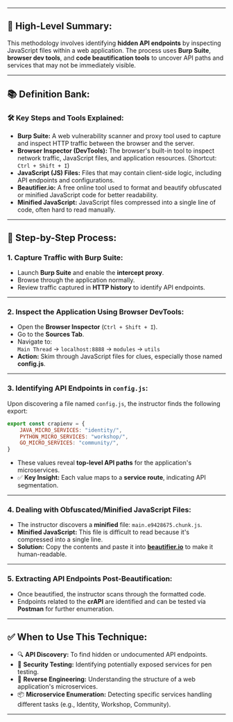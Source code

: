 
---

## 📖 High-Level Summary:

This methodology involves identifying **hidden API endpoints** by inspecting JavaScript files within a web application. The process uses **Burp Suite**, **browser dev tools**, and **code beautification tools** to uncover API paths and services that may not be immediately visible.

---

## 📚 Definition Bank:

### 🛠️ Key Steps and Tools Explained:

- **Burp Suite:** A web vulnerability scanner and proxy tool used to capture and inspect HTTP traffic between the browser and the server.
- **Browser Inspector (DevTools):** The browser's built-in tool to inspect network traffic, JavaScript files, and application resources. (Shortcut: `Ctrl + Shift + I`)
- **JavaScript (JS) Files:** Files that may contain client-side logic, including API endpoints and configurations.
- **Beautifier.io:** A free online tool used to format and beautify obfuscated or minified JavaScript code for better readability.
- **Minified JavaScript:** JavaScript files compressed into a single line of code, often hard to read manually.

---

## 🎯 Step-by-Step Process:

### 1. Capture Traffic with Burp Suite:

- Launch **Burp Suite** and enable the **intercept proxy**.
- Browse through the application normally.
- Review traffic captured in **HTTP history** to identify API endpoints.

---

### 2. Inspect the Application Using Browser DevTools:

- Open the **Browser Inspector** (`Ctrl + Shift + I`).
- Go to the **Sources Tab**.
- Navigate to:  
    `Main Thread` → `localhost:8888` → `modules` → `utils`
- **Action:** Skim through JavaScript files for clues, especially those named **config.js**.

---

### 3. Identifying API Endpoints in `config.js`:

Upon discovering a file named `config.js`, the instructor finds the following export:

```javascript
export const crapienv = {
    JAVA_MICRO_SERVICES: "identity/",
    PYTHON_MICRO_SERVICES: "workshop/",
    GO_MICRO_SERVICES: "community/",
}
```

- These values reveal **top-level API paths** for the application's microservices.
- ✅ **Key Insight:** Each value maps to a **service route**, indicating API segmentation.

---

### 4. Dealing with Obfuscated/Minified JavaScript Files:

- The instructor discovers a **minified** file: `main.e9428675.chunk.js`.
- **Minified JavaScript:** This file is difficult to read because it's compressed into a single line.
- **Solution:** Copy the contents and paste it into **[beautifier.io](https://beautifier.io/)** to make it human-readable.

---

### 5. Extracting API Endpoints Post-Beautification:

- Once beautified, the instructor scans through the formatted code.
- Endpoints related to the **crAPI** are identified and can be tested via **Postman** for further enumeration.

---

## ✅ When to Use This Technique:

- 🔍 **API Discovery:** To find hidden or undocumented API endpoints.
- 🔐 **Security Testing:** Identifying potentially exposed services for pen testing.
- 🧩 **Reverse Engineering:** Understanding the structure of a web application's microservices.
- 📦 **Microservice Enumeration:** Detecting specific services handling different tasks (e.g., Identity, Workshop, Community).

---